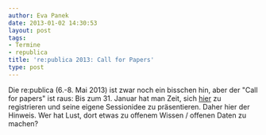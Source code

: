```yaml
---
author: Eva Panek
date: 2013-01-02 14:30:53
layout: post
tags:
- Termine
- republica
title: 're:publica 2013: Call for Papers'
type: post
---
```


Die re:publica (6.-8. Mai 2013) ist zwar noch ein bisschen hin, aber der "Call for papers" ist raus: Bis zum 31. Januar hat man Zeit, sich [hier](http://re-publica.de/news/call-papers) zu registrieren und seine eigene Sessionidee zu präsentieren. Daher hier der Hinweis. Wer hat Lust, dort etwas zu offenem Wissen / offenen Daten zu machen?